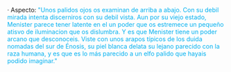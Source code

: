 · Aspecto: 
<font color="#00b0f0">"Unos palidos ojos os examinan de arriba a abajo. Con su debil mirada intenta discerniros con su debil vista. Aun por su viejo estado, Menister parece tener latente en el un poder que os estremece un pequeño atisvo de iluminacion que os dislumbra. Y es que Menister tiene un poder arcano que desconoceis. </font>
<font color="#00b0f0">Viste con unos arapos típicos de los duida nomadas del sur de Énosis, su piel blanca delata su lejano parecido con la raza humana, y es que es lo más parecido a un elfo palido que hayais podido imaginar."</font>